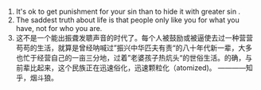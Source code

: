 1. It's ok to get punishment for your sin than to hide it with greater sin . 
2. The saddest truth about life is that people only like you for what you have, not for who you are. 
3. 这不是一个能出振聋发聩声音的时代了。每个人被鼓励或被逼使去过一种营营苟苟的生活，就算是曾经呐喊过”振兴中华匹夫有责“的八十年代新一辈，大多也忙于经营自己的一亩三分地，过着”老婆孩子热炕头“的世俗生活。的确，与前辈比起来，这个民族正在迅速俗化，迅速颗粒化（atomized)。 ————知乎，烟斗狼。